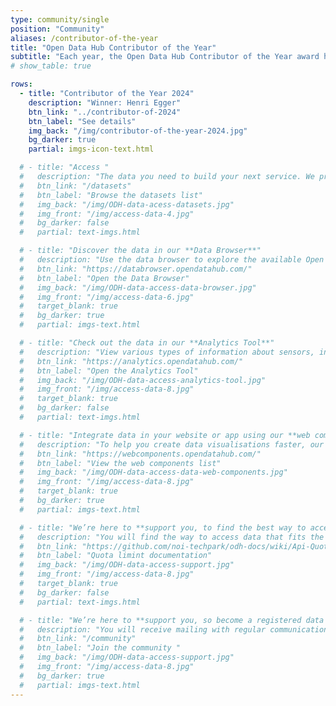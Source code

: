 ```yaml
---
type: community/single
position: "Community"
aliases: /contributor-of-the-year
title: "Open Data Hub Contributor of the Year"
subtitle: "Each year, the Open Data Hub Contributor of the Year award honours an individual whose exceptional contributions have significantly advanced our community and its impact."
# show_table: true

rows:
  - title: "Contributor of the Year 2024"
    description: "Winner: Henri Egger"
    btn_link: "../contributor-of-2024"
    btn_label: "See details"
    img_back: "/img/contributor-of-the-year-2024.jpg"
    bg_darker: true
    partial: imgs-icon-text.html

  # - title: "Access "
  #   description: "The data you need to build your next service. We provide a free and well documented API platform you can use to create new amazing applications."
  #   btn_link: "/datasets"
  #   btn_label: "Browse the datasets list"
  #   img_back: "/img/ODH-data-acess-datasets.jpg"
  #   img_front: "/img/access-data-4.jpg"
  #   bg_darker: false
  #   partial: text-imgs.html

  # - title: "Discover the data in our **Data Browser**"
  #   description: "Use the data browser to explore the available Open Data, collected through various Interfaces and updated on a regular basis."
  #   btn_link: "https://databrowser.opendatahub.com/"
  #   btn_label: "Open the Data Browser"
  #   img_back: "/img/ODH-data-access-data-browser.jpg"
  #   img_front: "/img/access-data-6.jpg"
  #   target_blank: true
  #   bg_darker: true
  #   partial: imgs-text.html

  # - title: "Check out the data in our **Analytics Tool**"
  #   description: "View various types of information about sensors, including their locations, what they measure and the actual data in near-real time."
  #   btn_link: "https://analytics.opendatahub.com/"
  #   btn_label: "Open the Analytics Tool"
  #   img_back: "/img/ODH-data-access-analytics-tool.jpg"
  #   img_front: "/img/access-data-8.jpg"
  #   target_blank: true
  #   bg_darker: false
  #   partial: text-imgs.html

  # - title: "Integrate data in your website or app using our **web components**"
  #   description: "To help you create data visualisations faster, our community has already developed a set of components using data provided by the Open Data Hub. You can find a list of ready-to-use web components on the Open Data Hub Web Components Store."
  #   btn_link: "https://webcomponents.opendatahub.com/"
  #   btn_label: "View the web components list"
  #   img_back: "/img/ODH-data-access-data-web-components.jpg"
  #   img_front: "/img/access-data-8.jpg"
  #   target_blank: true
  #   bg_darker: true
  #   partial: imgs-text.html

  # - title: "We’re here to **support you, to find the best way to access our data!**"
  #   description: "You will find the way to access data that fits the need of your application, by identifing the best quota limit that fits your needs."
  #   btn_link: "https://github.com/noi-techpark/odh-docs/wiki/Api-Quota"
  #   btn_label: "Quota limint documentation"
  #   img_back: "/img/ODH-data-access-support.jpg"
  #   img_front: "/img/access-data-8.jpg"
  #   target_blank: true
  #   bg_darker: false
  #   partial: text-imgs.html

  # - title: "We’re here to **support you, so become a registered data consumer!**"
  #   description: "You will receive mailing with regular communications, early communication in case of breaking changes of the datasets and direct contact to data providers upon request."
  #   btn_link: "/community"
  #   btn_label: "Join the community "
  #   img_back: "/img/ODH-data-access-support.jpg"
  #   img_front: "/img/access-data-8.jpg"
  #   bg_darker: true
  #   partial: imgs-text.html
---
```

